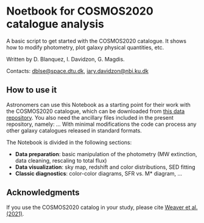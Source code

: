 # Noetbook for COSMOS2020 catalogue analysis
A basic script to get started with the COSMOS2020 catalogue. It shows how to modify photometry, plot galaxy physical quantities, etc. 

Written by D. Blanquez, I. Davidzon, G. Magdis.

Contacts: dblse@space.dtu.dk, iary.davidzon@nbi.ku.dk

## How to use it
Astronomers can use this Notebook as a starting point for their work with the COSMOS2020 catalogue, which can be downloaded from [this data repository](http://www.link_to_catalog.com). You also need the ancillary files included in the present repository, namely: ... With minimal modifications the code can process any other galaxy catalogues released in standard formats.

The Notebook is divided in the following sections:

- **Data preparation**: basic manipulation of the photometry (MW extinction, data cleaning, rescaling to total flux)
- **Data visualization**: sky map, redshift and color distributions, SED fitting
- **Classic diagnostics**: color-color diagrams, SFR vs. M* diagram, ...  
  
  
## Acknowledgments 
If you use the COSMOS2020 catalog in your study, please cite [Weaver et al. (2021)](www.linktopaper.com). 
